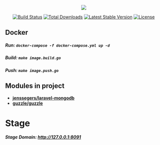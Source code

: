<p align="center"><img src="https://laravel.com/assets/img/components/logo-laravel.svg"></p>

<p align="center">
<a href="https://travis-ci.org/laravel/framework"><img src="https://travis-ci.org/laravel/framework.svg" alt="Build Status"></a>
<a href="https://packagist.org/packages/laravel/framework"><img src="https://poser.pugx.org/laravel/framework/d/total.svg" alt="Total Downloads"></a>
<a href="https://packagist.org/packages/laravel/framework"><img src="https://poser.pugx.org/laravel/framework/v/stable.svg" alt="Latest Stable Version"></a>
<a href="https://packagist.org/packages/laravel/framework"><img src="https://poser.pugx.org/laravel/framework/license.svg" alt="License"></a>
</p>

## Docker
##### Run: `docker-compose -f docker-compose.yml up -d`
##### Build: `make image.build.go`
##### Push: `make image.push.go`


## Modules in project

- **[jenssegers/laravel-mongodb](https://github.com/jenssegers/laravel-mongodb)**
- **[guzzle/guzzle](https://github.com/guzzle/guzzle)**


# Stage

##### Stage Domain: http://127.0.0.1:8091

